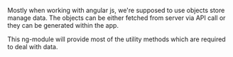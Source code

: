 Mostly when working with angular js, we're supposed to use objects store manage data. 
The objects can be either fetched from server via API call or they can be generated within the app.

This ng-module will provide most of the utility methods which are required to deal with data.
